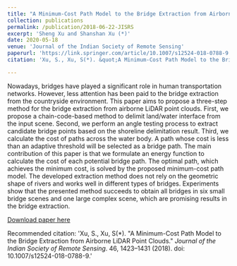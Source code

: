 ```yaml
---
title: "A Minimum-Cost Path Model to the Bridge Extraction from Airborne LiDAR Point Clouds"
collection: publications
permalink: /publication/2018-06-22-JISRS
excerpt: 'Sheng Xu and Shanshan Xu (*)'
date: 2020-05-18
venue: 'Journal of the Indian Society of Remote Sensing'
paperurl: 'https://link.springer.com/article/10.1007/s12524-018-0788-9'
citation: 'Xu, S., Xu, S(*). &quot;A Minimum-Cost Path Model to the Bridge Extraction from Airborne LiDAR Point Clouds.&quot; <i>Journal of the Indian Society of Remote Sensing.</i>  vol. 46, 1423–1431 (2018). doi: 10.1007/s12524-018-0788-9.'

---
```

Nowadays, bridges have played a significant role in human transportation networks. However, less attention has been paid to the bridge extraction from the countryside environment. This paper aims to propose a three-step method for the bridge extraction from airborne LiDAR point clouds. First, we propose a chain-code-based method to delimit land/water interface from the input scene. Second, we perform an angle testing process to extract candidate bridge points based on the shoreline delimitation result. Third, we calculate the cost of paths across the water body. A path whose cost is less than an adaptive threshold will be selected as a bridge path. The main contribution of this paper is that we formulate an energy function to calculate the cost of each potential bridge path. The optimal path, which achieves the minimum cost, is solved by the proposed minimum-cost path model. The developed extraction method does not rely on the geometric shape of rivers and works well in different types of bridges. Experiments show that the presented method succeeds to obtain all bridges in six small bridge scenes and one large complex scene, which are promising results in the bridge extraction.

[Download paper here](http://lostagex.github.io/files/2018-06-22-JISRS.pdf)

Recommended citation: 'Xu, S., Xu, S(*). &quot;A Minimum-Cost Path Model to the Bridge Extraction from Airborne LiDAR Point Clouds.&quot; <i>Journal of the Indian Society of Remote Sensing</i>. 46, 1423–1431 (2018). doi: 10.1007/s12524-018-0788-9.'




